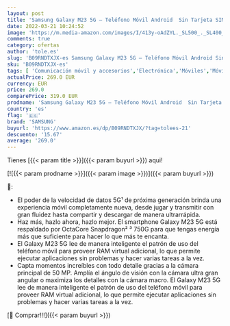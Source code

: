 ```yaml
---
layout: post
title: 'Samsung Galaxy M23 5G – Teléfono Móvil Android  Sin Tarjeta SIM  Smartphone con 6 GB de RAM y 128 GB de Almacenamiento  Verde [Exclusivo en Amazon]'
date: 2022-03-21 10:24:52
image: 'https://m.media-amazon.com/images/I/413y-oAdZYL._SL500_._SL400_.jpg'
comments: true
category: ofertas
author: 'tole.es'
slug: 'B09RNDTXJX-es Samsung Galaxy M23 5G – Teléfono Móvil Android Sin Tarjeta...'
sku: 'B09RNDTXJX-es'
tags: [ 'Comunicación móvil y accesorios','Electrónica','Móviles','Móviles y smartphones libres','android','samsung', ]
actualPrice: 269.0 EUR
currency: EUR
price: 269.0
comparePrice: 319.0 EUR
prodname: 'Samsung Galaxy M23 5G – Teléfono Móvil Android  Sin Tarjeta SIM  Smartphone con 6 GB de RAM y 128 GB de Almacenamiento  Verde [Exclusivo en Amazon]'
country: 'es'
flag: '🇪🇸'
brand: 'SAMSUNG'
buyurl: 'https://www.amazon.es/dp/B09RNDTXJX/?tag=tolees-21'
descuento: '15.67'
average: '269.0'
---
```


Tienes [{{< param title >}}]({{< param buyurl >}}) aqui!

[![{{< param prodname >}}]({{< param image >}})]({{< param buyurl >}})

🔎:

- El poder de la velocidad de datos 5G¹ de próxima generación brinda una experiencia móvil completamente nueva, desde jugar y transmitir con gran fluidez hasta compartir y descargar de manera ultrarrápida.
- Haz más, hazlo ahora, hazlo mejor. El smartphone Galaxy M23 5G está respaldado por OctaCore Snapdragon² ³ 750G para que tengas energía más que suficiente para hacer lo que más te encanta.
- El Galaxy M23 5G lee de manera inteligente el patrón de uso del teléfono móvil para proveer RAM virtual adicional, lo que permite ejecutar aplicaciones sin problemas y hacer varias tareas a la vez.
- Capta momentos increíbles con todo detalle gracias a la cámara principal de 50 MP. Amplía el ángulo de visión con la cámara ultra gran angular o maximiza los detalles con la cámara macro. El Galaxy M23 5G lee de manera inteligente el patrón de uso del teléfono móvil para proveer RAM virtual adicional, lo que permite ejecutar aplicaciones sin problemas y hacer varias tareas a la vez.

[🛒 Comprar!!!]({{< param buyurl >}})
